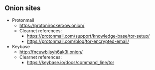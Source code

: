 
## Onion sites

- Protonmail
  - https://protonirockerxow.onion/
  - Clearnet references:
    - https://protonmail.com/support/knowledge-base/tor-setup/
    - https://protonmail.com/blog/tor-encrypted-email/
- Keybase
  - http://fncuwbiisyh6ak3i.onion/
  - Clearnet references:
    - https://keybase.io/docs/command_line/tor


